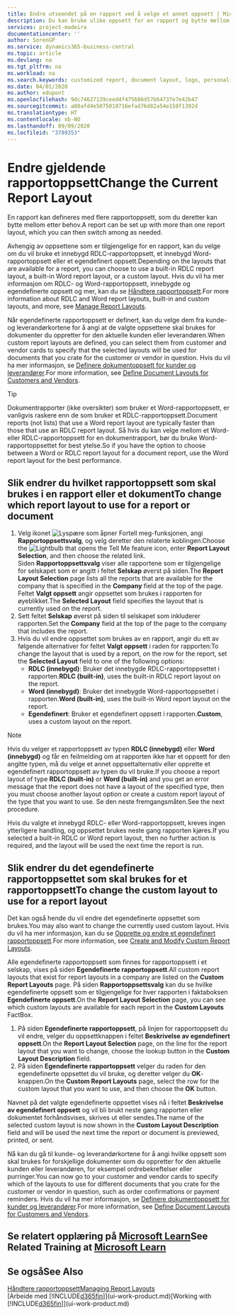 ```yaml
---
title: Endre utseendet på en rapport ved å velge et annet oppsett | Microsoft-dokumentasjon
description: Du kan bruke ulike oppsett for en rapport og bytte mellom oppsett for å endre utseendet på den.
services: project-madeira
documentationcenter: ''
author: SorenGP
ms.service: dynamics365-business-central
ms.topic: article
ms.devlang: na
ms.tgt_pltfrm: na
ms.workload: na
ms.search.keywords: customized report, document layout, logo, personalize
ms.date: 04/01/2020
ms.author: edupont
ms.openlocfilehash: 9dc74627139ceed4f475686d57b64737e7e42b47
ms.sourcegitcommit: a80afd4e5075018716efad76d82a54e158f1392d
ms.translationtype: HT
ms.contentlocale: nb-NO
ms.lasthandoff: 09/09/2020
ms.locfileid: "3789353"
---
```

# <a name="change-the-current-report-layout"></a><span data-ttu-id="85211-103">Endre gjeldende rapportoppsett</span><span class="sxs-lookup"><span data-stu-id="85211-103">Change the Current Report Layout</span></span>
<span data-ttu-id="85211-104">En rapport kan defineres med flere rapportoppsett, som du deretter kan bytte mellom etter behov.</span><span class="sxs-lookup"><span data-stu-id="85211-104">A report can be set up with more than one report layout, which you can then switch among as needed.</span></span>

<span data-ttu-id="85211-105">Avhengig av oppsettene som er tilgjengelige for en rapport, kan du velge om du vil bruke et innebygd RDLC-rapportoppsett, et innebygd Word-rapportoppsett eller et egendefinert oppsett.</span><span class="sxs-lookup"><span data-stu-id="85211-105">Depending on the layouts that are available for a report, you can choose to use a built-in RDLC report layout, a built-in Word report layout, or a custom layout.</span></span> <span data-ttu-id="85211-106">Hvis du vil ha mer informasjon om RDLC- og Word-rapportoppsett, innebygde og egendefinerte oppsett og mer, kan du se [Håndtere rapportoppsett](ui-manage-report-layouts.md).</span><span class="sxs-lookup"><span data-stu-id="85211-106">For more information about RDLC and Word report layouts, built-in and custom layouts, and more, see [Manage Report Layouts](ui-manage-report-layouts.md).</span></span>

<span data-ttu-id="85211-107">Når egendefinerte rapportoppsett er definert, kan du velge dem fra kunde- og leverandørkortene for å angi at de valgte oppsettene skal brukes for dokumenter du oppretter for den aktuelle kunden eller leverandøren.</span><span class="sxs-lookup"><span data-stu-id="85211-107">When custom report layouts are defined, you can select them from customer and vendor cards to specify that the selected layouts will be used for documents that you crate for the customer or vendor in question.</span></span> <span data-ttu-id="85211-108">Hvis du vil ha mer informasjon, se [Definere dokumentoppsett for kunder og leverandører](ui-define-customer-vendor-document-layouts.md).</span><span class="sxs-lookup"><span data-stu-id="85211-108">For more information, see [Define Document Layouts for Customers and Vendors](ui-define-customer-vendor-document-layouts.md).</span></span>

> [!TIP]  
> <span data-ttu-id="85211-109">Dokumentrapporter (ikke oversikter) som bruker et Word-rapportoppsett, er vanligvis raskere enn de som bruker et RDLC-rapportoppsett.</span><span class="sxs-lookup"><span data-stu-id="85211-109">Document reports (not lists) that use a Word report layout are typically faster than those that use an RDLC report layout.</span></span> <span data-ttu-id="85211-110">Så hvis du kan velge mellom et Word- eller RDLC-rapportoppsett for en dokumentrapport, bør du bruke Word-rapportoppsettet for best ytelse.</span><span class="sxs-lookup"><span data-stu-id="85211-110">So if you have the option to choose between a Word or RDLC report layout for a document report, use the Word report layout for the best performance.</span></span>

## <a name="to-change-which-report-layout-to-use-for-a-report-or-document"></a><span data-ttu-id="85211-111">Slik endrer du hvilket rapportoppsett som skal brukes i en rapport eller et dokument</span><span class="sxs-lookup"><span data-stu-id="85211-111">To change which report layout to use for a report or document</span></span>
1. <span data-ttu-id="85211-112">Velg ikonet ![Lyspære som åpner Fortell meg-funksjonen](media/ui-search/search_small.png "Fortell hva du vil gjøre"), angi **Rapportoppsettsvalg**, og velg deretter den relaterte koblingen.</span><span class="sxs-lookup"><span data-stu-id="85211-112">Choose the ![Lightbulb that opens the Tell Me feature](media/ui-search/search_small.png "Tell me what you want to do") icon, enter **Report Layout Selection**, and then choose the related link.</span></span>  
   <span data-ttu-id="85211-113">Siden **Rapportoppsettsvalg** viser alle rapportene som er tilgjengelige for selskapet som er angitt i feltet **Selskap** øverst på siden.</span><span class="sxs-lookup"><span data-stu-id="85211-113">The **Report Layout Selection** page lists all the reports that are available for the company that is specified in the **Company** field at the top of the page.</span></span> <span data-ttu-id="85211-114">Feltet **Valgt oppsett** angir oppsettet som brukes i rapporten for øyeblikket.</span><span class="sxs-lookup"><span data-stu-id="85211-114">The **Selected Layout** field specifies the layout that is currently used on the report.</span></span>
2. <span data-ttu-id="85211-115">Sett feltet **Selskap** øverst på siden til selskapet som inkluderer rapporten.</span><span class="sxs-lookup"><span data-stu-id="85211-115">Set the **Company** field at the top of the page to the company that includes the report.</span></span>
3. <span data-ttu-id="85211-116">Hvis du vil endre oppsettet som brukes av en rapport, angir du ett av følgende alternativer for feltet **Valgt oppsett** i raden for rapporten:</span><span class="sxs-lookup"><span data-stu-id="85211-116">To change the layout that is used by a report, on the row for the report, set the **Selected Layout** field to one of the following options:</span></span>
   * <span data-ttu-id="85211-117">**RDLC (innebygd)**: Bruker det innebygde RDLC-rapportoppsettet i rapporten.</span><span class="sxs-lookup"><span data-stu-id="85211-117">**RDLC (built-in)**, uses the built-in RDLC report layout on the report.</span></span>
   * <span data-ttu-id="85211-118">**Word (innebygd)**: Bruker det innebygde Word-rapportoppsettet i rapporten.</span><span class="sxs-lookup"><span data-stu-id="85211-118">**Word (built-in)**, uses the built-in Word report layout on the report.</span></span>
   * <span data-ttu-id="85211-119">**Egendefinert**: Bruker et egendefinert oppsett i rapporten.</span><span class="sxs-lookup"><span data-stu-id="85211-119">**Custom**, uses a custom layout on the report.</span></span>  

> [!NOTE]
> <span data-ttu-id="85211-120">Hvis du velger et rapportoppsett av typen **RDLC (innebygd)** eller **Word (innebygd)** og får en feilmelding om at rapporten ikke har et oppsett for den angitte typen, må du velge et annet oppsettalternativ eller opprette et egendefinert rapportoppsett av typen du vil bruke.</span><span class="sxs-lookup"><span data-stu-id="85211-120">If you choose a report layout of type **RDLC (built-in)** or **Word (built-in)** and you get an error message that the report does not have a layout of the specified type, then you must choose another layout option or create a custom report layout of the type that you want to use.</span></span> <span data-ttu-id="85211-121">Se den neste fremgangsmåten.</span><span class="sxs-lookup"><span data-stu-id="85211-121">See the next procedure.</span></span>

<span data-ttu-id="85211-122">Hvis du valgte et innebygd RDLC- eller Word-rapportoppsett, kreves ingen ytterligere handling, og oppsettet brukes neste gang rapporten kjøres.</span><span class="sxs-lookup"><span data-stu-id="85211-122">If you selected a built-in RDLC or Word report layout, then no further action is required, and the layout will be used the next time the report is run.</span></span>

## <a name="to-change-the-custom-layout-to-use-for-a-report-layout"></a><span data-ttu-id="85211-123">Slik endrer du det egendefinerte rapportoppsettet som skal brukes for et rapportoppsett</span><span class="sxs-lookup"><span data-stu-id="85211-123">To change the custom layout to use for a report layout</span></span>
<span data-ttu-id="85211-124">Det kan også hende du vil endre det egendefinerte oppsettet som brukes.</span><span class="sxs-lookup"><span data-stu-id="85211-124">You may also want to change the currently used custom layout.</span></span> <span data-ttu-id="85211-125">Hvis du vil ha mer informasjon, kan du se [Opprette og endre et egendefinert rapportoppsett](ui-how-create-custom-report-layout.md).</span><span class="sxs-lookup"><span data-stu-id="85211-125">For more information, see [Create and Modify Custom Report Layouts](ui-how-create-custom-report-layout.md).</span></span>

<span data-ttu-id="85211-126">Alle egendefinerte rapportoppsett som finnes for rapportoppsett i et selskap, vises på siden **Egendefinerte rapportoppsett**.</span><span class="sxs-lookup"><span data-stu-id="85211-126">All custom report layouts that exist for report layouts in a company are listed on the **Custom Report Layouts** page.</span></span> <span data-ttu-id="85211-127">På siden **Rapportoppsettsvalg** kan du se hvilke egendefinerte oppsett som er tilgjengelige for hver rapporten i faktaboksen **Egendefinerte oppsett**.</span><span class="sxs-lookup"><span data-stu-id="85211-127">On the **Report Layout Selection** page, you can see which custom layouts are available for each report in the **Custom Layouts** FactBox.</span></span>

1. <span data-ttu-id="85211-128">På siden **Egendefinerte rapportoppsett**, på linjen for rapportoppsett du vil endre, velger du oppsettknappen i feltet **Beskrivelse av egendefinert oppsett**.</span><span class="sxs-lookup"><span data-stu-id="85211-128">On the **Report Layout Selection** page, on the line for the report layout that you want to change, choose the lookup button in the **Custom Layout Description** field.</span></span>
2. <span data-ttu-id="85211-129">På siden **Egendefinerte rapportoppsett** velger du raden for den egendefinerte oppsettet du vil bruke, og deretter velger du **OK**-knappen.</span><span class="sxs-lookup"><span data-stu-id="85211-129">On the **Custom Report Layouts** page, select the row for the custom layout that you want to use, and then choose the **OK** button.</span></span>

<span data-ttu-id="85211-130">Navnet på det valgte egendefinerte oppsettet vises nå i feltet **Beskrivelse av egendefinert oppsett** og vil bli brukt neste gang rapporten eller dokumentet forhåndsvises, skrives ut eller sendes.</span><span class="sxs-lookup"><span data-stu-id="85211-130">The name of the selected custom layout is now shown in the **Custom Layout Description** field and will be used the next time the report or document is previewed, printed, or sent.</span></span>

<span data-ttu-id="85211-131">Nå kan du gå til kunde- og leverandørkortene for å angi hvilke oppsett som skal brukes for forskjellige dokumenter som du oppretter for den aktuelle kunden eller leverandøren, for eksempel ordrebekreftelser eller purringer.</span><span class="sxs-lookup"><span data-stu-id="85211-131">You can now go to your customer and vendor cards to specify which of the layouts to use for different documents that you crate for the customer or vendor in question, such as order confirmations or payment reminders.</span></span> <span data-ttu-id="85211-132">Hvis du vil ha mer informasjon, se [Definere dokumentoppsett for kunder og leverandører](ui-define-customer-vendor-document-layouts.md).</span><span class="sxs-lookup"><span data-stu-id="85211-132">For more information, see [Define Document Layouts for Customers and Vendors](ui-define-customer-vendor-document-layouts.md).</span></span>

## <a name="see-related-training-at-microsoft-learn"></a><span data-ttu-id="85211-133">Se relatert opplæring på [Microsoft Learn](/learn/modules/change-documents-dynamics-365-business-central/index)</span><span class="sxs-lookup"><span data-stu-id="85211-133">See Related Training at [Microsoft Learn](/learn/modules/change-documents-dynamics-365-business-central/index)</span></span>

## <a name="see-also"></a><span data-ttu-id="85211-134">Se også</span><span class="sxs-lookup"><span data-stu-id="85211-134">See Also</span></span>
[<span data-ttu-id="85211-135">Håndtere rapportoppsett</span><span class="sxs-lookup"><span data-stu-id="85211-135">Managing Report Layouts</span></span>](ui-manage-report-layouts.md)  
<span data-ttu-id="85211-136">[Arbeide med [!INCLUDE[d365fin](includes/d365fin_md.md)]](ui-work-product.md)</span><span class="sxs-lookup"><span data-stu-id="85211-136">[Working with [!INCLUDE[d365fin](includes/d365fin_md.md)]](ui-work-product.md)</span></span>
